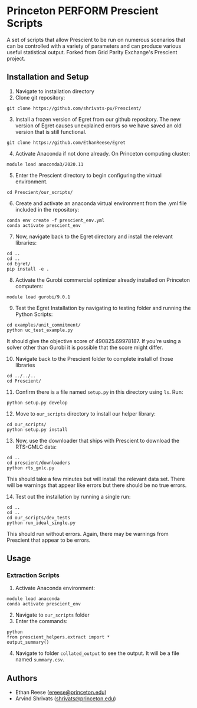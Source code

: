 # Princeton PERFORM Prescient Scripts

A set of scripts that allow Prescient to be run on numerous scenarios that can be controlled with a variety of parameters and can produce various useful statistical output. Forked from Grid Parity Exchange's Prescient project.

## Installation and Setup
1. Navigate to installation directory
2. Clone git repository: 
```
git clone https://github.com/shrivats-pu/Prescient/
```
3. Install a frozen version of Egret from our github repository. The new version of Egret causes unexplained errors so we have saved an old version that is still functional.
```
git clone https://github.com/EthanReese/Egret
```
4. Activate Anaconda if not done already. On Princeton computing cluster:
```
module load anaconda3/2020.11
```
5. Enter the Prescient directory to begin configuring the virtual environment.
```
cd Prescient/our_scripts/
```
6. Create and activate an anaconda virtual environment from the .yml file included in the repository:
```
conda env create -f prescient_env.yml
conda activate prescient_env
```
7. Now, navigate back to the Egret directory and install the relevant libraries:
```
cd ..
cd ..
cd Egret/
pip install -e .
```
8. Activate the Gurobi commercial optimizer already installed on Princeton computers:
```
module load gurobi/9.0.1 
```

9. Test the Egret Installation by navigating to testing folder and running the Python Scripts:
```
cd examples/unit_commitment/
python uc_test_example.py
```
It should give the objective score of 490825.69978187. If you're using a solver other than Gurobi it is possible that the score might differ.

10. Navigate back to the Prescient folder to complete install of those libraries
```
cd ../../..
cd Prescient/
```
11. Confirm there is a file named `setup.py` in this directory using `ls`. Run:
```
python setup.py develop
```
12. Move to `our_scripts` directory to install our helper library:
```
cd our_scripts/
python setup.py install
```
13. Now, use the downloader that ships with Prescient to download the RTS-GMLC data:
```
cd ..
cd prescient/downloaders
python rts_gmlc.py
```
This should take a few minutes but will install the relevant data set. There will be warnings that appear like errors but there should be no true errors.

14. Test out the installation by running a single run:
```
cd ..
cd ..
cd our_scripts/dev_tests
python run_ideal_single.py
```
This should run without errors. Again, there may be warnings from Prescient that appear to be errors.

## Usage
### Extraction Scripts
1. Activate Anaconda environment:
```
module load anaconda
conda activate prescient_env
```
2. Navigate to `our_scripts` folder
3. Enter the commands:
```
python
from prescient_helpers.extract import *
output_summary()
```
4. Navigate to folder `collated_output` to see the output. It will be a file named `summary.csv`.

## Authors

- Ethan Reese (ereese@princeton.edu)
- Arvind Shrivats (shrivats@princeton.edu)